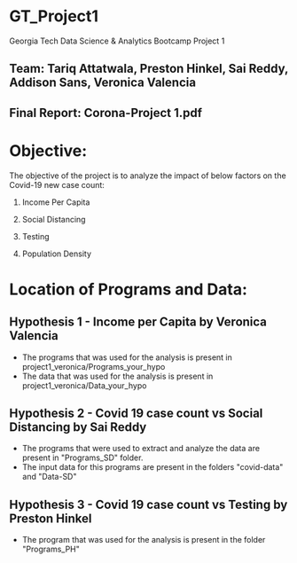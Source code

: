 # GT_Project1

Georgia Tech Data Science & Analytics Bootcamp Project 1

## Team: Tariq Attatwala, Preston Hinkel, Sai Reddy, Addison Sans, Veronica Valencia

## Final Report: Corona-Project 1.pdf

# Objective:

The objective of the project is to analyze the impact of below factors on the Covid-19 new case count:

1. Income Per Capita

2. Social Distancing

3. Testing

4. Population Density


# Location of Programs and Data:

## Hypothesis 1 - Income per Capita by Veronica Valencia

- The programs that was used for the analysis is present in project1_veronica/Programs_your_hypo
- The data that was used for the analysis is present in project1_veronica/Data_your_hypo


## Hypothesis 2 - Covid 19 case count vs Social Distancing by Sai Reddy

- The programs that were used to extract and analyze the data are present in "Programs_SD" folder.
- The input data for this programs are present in the folders "covid-data" and "Data-SD"


## Hypothesis 3 - Covid 19 case count vs Testing by Preston Hinkel

- The program that was used for the analysis is present in the folder "Programs_PH"
